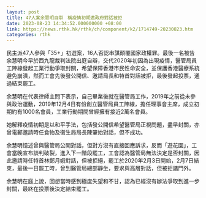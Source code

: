 ```yaml
---
layout: post
title: 47人案余慧明自辯　稱疫情初期邀政府對話被拒
date: 2023-08-23 14:34:52.000000000 +08:00
link: https://news.rthk.hk/rthk/ch/component/k2/1714749-20230823.htm
categories: rthk
---
```


民主派47人參與「35+」初選案，16人否認串謀顛覆國家政權罪。最後一名被告余慧明今早於西九龍裁判法院出庭自辯，交代2020年初因為出現疫情，醫管局員工陣線發起工業行動爭取封關，希望保障香港市民性命安全，並保護香港醫療系統避免崩潰，然而工會先後發公開信、邀請局長和特首對話被拒，最後發起投票，通過結束罷工。

余慧明在代表律師主問下表示，自己畢業後就在醫管局工作，2019年之前從未參與政治運動，2019年12月4日有份創立醫管局員工陣線，擔任理事會主席，成立初期約有1000名會員，工業行動期間曾經擁有接近2萬名會員。

她解釋疫情初期是以和平手法，包括發公開信希望醫管局正視問題，盡早封關，亦曾電郵邀請時任食物及衞生局局長陳肇始對話，但不成功。

余慧明憶述曾與醫管局公開對話，但對方沒有直接回應訴求，反而「遊花園」，工會當晚宣布談判破裂，進入下一階段罷工，工會認為醫管局無法決定是否封關，因此邀請時任特首林鄭月娥對話，但被拒絕，罷工於2020年2月3日開始，2月7日結束，最後一日罷工時，曾到醫管局總部靜坐，要求與高層對話，但被拒諸門外。

余慧明在庭上說，回想當時感到極度失望和不甘，認為已經沒有辦法爭取到進一步封關，最終在投票後決定結束罷工。
